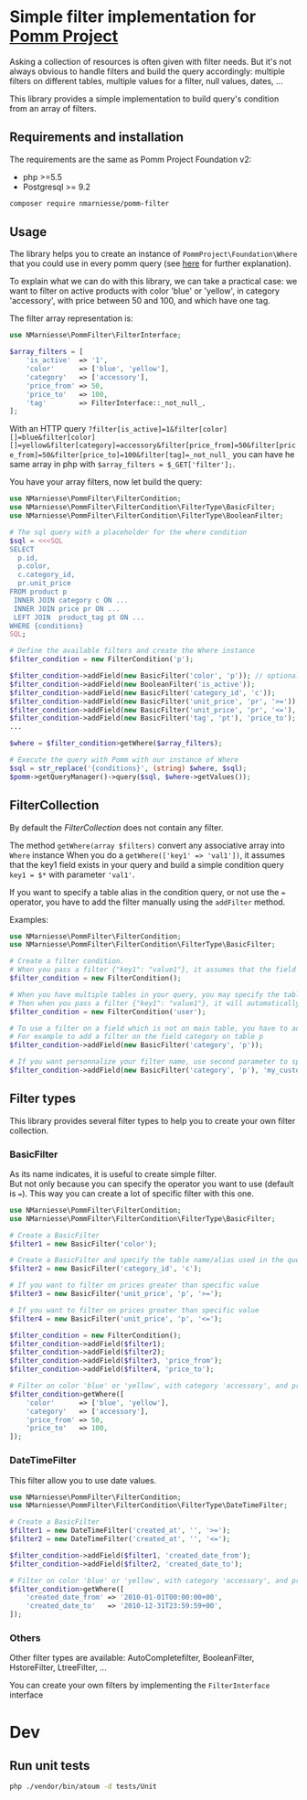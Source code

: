 # Simple filter implementation for [Pomm Project](http://www.pomm-project.org/)

Asking a collection of resources is often given with filter needs. But it's not always
obvious to handle filters and build the query accordingly: multiple filters on different tables, multiple 
values for a filter, null values, dates, ...  

This library provides a simple implementation to build query's condition from an array of filters.  


## Requirements and installation

The requirements are the same as Pomm Project Foundation v2:

- php >=5.5
- Postgresql >= 9.2


```bash
composer require nmarniesse/pomm-filter
```

## Usage

The library helps you to create an instance of `PommProject\Foundation\Where` that you could use in every pomm query
(see [here](https://github.com/pomm-project/Foundation/blob/master/documentation/foundation.rst#where-the-condition-builder)
for further explanation).

To explain what we can do with this library, we can take a practical case: we want to filter
on active products with color 'blue' or 'yellow', in category 'accessory',
with price between 50 and 100, and which have one tag.  

The filter array representation is:

```php
use NMarniesse\PommFilter\FilterInterface;

$array_filters = [
    'is_active'  => '1',
    'color'      => ['blue', 'yellow'],
    'category'   => ['accessory'],
    'price_from' => 50,
    'price_to'   => 100,
    'tag'        => FilterInterface::_not_null_,
];
```

With an HTTP query `?filter[is_active]=1&filter[color][]=blue&filter[color][]=yellow&filter[category]=accessory&filter[price_from]=50&filter[price_from]=50&filter[price_to]=100&filter[tag]=_not_null_`
you can have he same array in php with `$array_filters = $_GET['filter'];`.

You have your array filters, now let build the query:

```php
use NMarniesse\PommFilter\FilterCondition;
use NMarniesse\PommFilter\FilterCondition\FilterType\BasicFilter;
use NMarniesse\PommFilter\FilterCondition\FilterType\BooleanFilter;

# The sql query with a placeholder for the where condition
$sql = <<<SQL
SELECT
  p.id,
  p.color,
  c.category_id,
  pr.unit_price
FROM product p
 INNER JOIN category c ON ...
 INNER JOIN price pr ON ...
 LEFT JOIN  product_tag pt ON ...
WHERE {conditions}
SQL;

# Define the available filters and create the Where instance
$filter_condition = new FilterCondition('p');

$filter_condition->addField(new BasicFilter('color', 'p')); // optional
$filter_condition->addField(new BooleanFilter('is_active'));
$filter_condition->addField(new BasicFilter('category_id', 'c'));
$filter_condition->addField(new BasicFilter('unit_price', 'pr', '>='));
$filter_condition->addField(new BasicFilter('unit_price', 'pr', '<='), 'price_from');
$filter_condition->addField(new BasicFilter('tag', 'pt'), 'price_to');
...

$where = $filter_condition>getWhere($array_filters);

# Execute the query with Pomm with our instance of Where
$sql = str_replace('{conditions}', (string) $where, $sql);
$pomm->getQueryManager()->query($sql, $where->getValues());

```

## FilterCollection

By default the *FilterCollection* does not contain any filter.

The method `getWhere(array $filters)` convert any associative array into `Where` instance
When you do a `getWhere(['key1' => 'val1'])`, it assumes that the key1 field exists in your query and 
build a simple condition query `key1 = $*` with parameter `'val1'`.

If you want to specify a table alias in the condition query, or not use the `=` operator, you have to
add the filter manually using the `addFilter` method.

Examples:

```php
use NMarniesse\PommFilter\FilterCondition;
use NMarniesse\PommFilter\FilterCondition\FilterType\BasicFilter;

# Create a filter condition.
# When you pass a filter {"key1": "value1"}, it assumes that the field *key1* exists in your query
$filter_condition = new FilterCondition();

# When you have multiple tables in your query, you may specify the table/alias name
# Then when you pass a filter {"key1": "value1"}, it will automatically construct "user.key1 = $*"
$filter_condition = new FilterCondition('user');

# To use a filter on a field which is not on main table, you have to add it manually
# For example to add a filter on the field category on table p
$filter_condition->addField(new BasicFilter('category', 'p'));

# If you want personnalize your filter name, use second parameter to specify it
$filter_condition->addField(new BasicFilter('category', 'p'), 'my_custom_category_filter_name');
```


## Filter types

This library provides several filter types to help you to create your own filter collection.


### BasicFilter

As its name indicates, it is useful to create simple filter.  
But not only because you can specify the operator you want to use (default is `=`). This way you
can create a lot of specific filter with this one.  

```php
use NMarniesse\PommFilter\FilterCondition;
use NMarniesse\PommFilter\FilterCondition\FilterType\BasicFilter;

# Create a BasicFilter
$filter1 = new BasicFilter('color');

# Create a BasicFilter and specify the table name/alias used in the query
$filter2 = new BasicFilter('category_id', 'c');

# If you want to filter on prices greater than specific value
$filter3 = new BasicFilter('unit_price', 'p', '>=');

# If you want to filter on prices greater than specific value
$filter4 = new BasicFilter('unit_price', 'p', '<=');

$filter_condition = new FilterCondition();
$filter_condition->addField($filter1);
$filter_condition->addField($filter2);
$filter_condition->addField($filter3, 'price_from');
$filter_condition->addField($filter4, 'price_to');

# Filter on color 'blue' or 'yellow', with category 'accessory', and price between 50 and 100
$filter_condition>getWhere([
    'color'      => ['blue', 'yellow'],
    'category'   => ['accessory'],
    'price_from' => 50,
    'price_to'   => 100,
]);

```

### DateTimeFilter

This filter allow you to use date values.

```php
use NMarniesse\PommFilter\FilterCondition;
use NMarniesse\PommFilter\FilterCondition\FilterType\DateTimeFilter;

# Create a BasicFilter
$filter1 = new DateTimeFilter('created_at', '', '>=');
$filter2 = new DateTimeFilter('created_at', '', '<=');

$filter_condition->addField($filter1, 'created_date_from');
$filter_condition->addField($filter2, 'created_date_to');

# Filter on color 'blue' or 'yellow', with category 'accessory', and price between 50 and 100
$filter_condition>getWhere([
    'created_date_from' => '2010-01-01T00:00:00+00',
    'created_date_to'   => '2010-12-31T23:59:59+00',
]);

```

### Others

Other filter types are available: AutoCompletefilter, BooleanFilter, HstoreFilter, LtreeFilter, ...  

You can create your own filters by implementing the `FilterInterface` interface


# Dev

## Run unit tests

```bash
php ./vendor/bin/atoum -d tests/Unit
```

